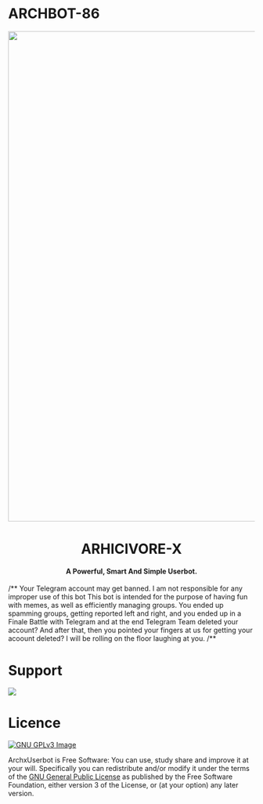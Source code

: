 # ARCHBOT-86

<p align="center"><a href="https://t.me/allianceofficial"><img src="https://telegra.ph/file/d85c7eefaeeea3320818f.jpg" width="1000"></a></p> 
<h1 align="center"><b>ARHICIVORE-X </b></h1>
<h4 align="center">A Powerful, Smart And Simple Userbot.</h4>


/**
    Your Telegram account may get banned.
    I am not responsible for any improper use of this bot
    This bot is intended for the purpose of having fun with memes,
    as well as efficiently managing groups.
    You ended up spamming groups, getting reported left and right,
    and you ended up in a Finale Battle with Telegram and at the end
    Telegram Team deleted your account?
    And after that, then you pointed your fingers at us
    for getting your acoount deleted?
    I will be rolling on the floor laughing at you.
/**


# Support

<a href="https://t.me/archivicoreofficial"><img src="https://img.shields.io/badge/Join-Telegram%20Channel-red.svg?logo=Telegram"></a>


# Licence

[![GNU GPLv3 Image](https://www.gnu.org/graphics/gplv3-127x51.png)](http://www.gnu.org/licenses/gpl-3.0.en.html)  

ArchxUserbot is Free Software: You can use, study share and improve it at your
will. Specifically you can redistribute and/or modify it under the terms of the
[GNU General Public License](https://www.gnu.org/licenses/gpl.html) as
published by the Free Software Foundation, either version 3 of the License, or
(at your option) any later version. 
